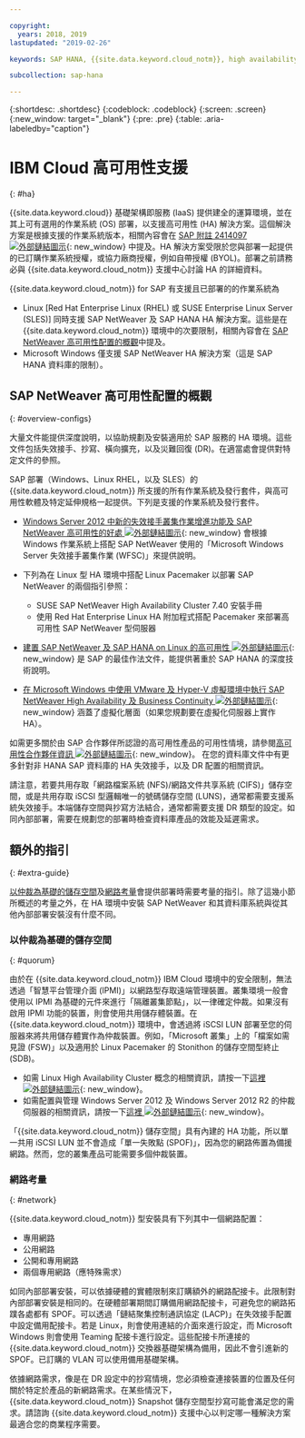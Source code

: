```yaml
---

copyright:
  years: 2018, 2019
lastupdated: "2019-02-26"

keywords: SAP HANA, {{site.data.keyword.cloud_notm}}, high availability, highly available, SPOF, VLANs, HA, DR, disaster recovery, SAP NetWeaver

subcollection: sap-hana

---
```


{:shortdesc: .shortdesc}
{:codeblock: .codeblock}
{:screen: .screen}
{:new_window: target="_blank"}
{:pre: .pre}
{:table: .aria-labeledby="caption"}


# IBM Cloud 高可用性支援
{: #ha}

{{site.data.keyword.cloud}} 基礎架構即服務 (IaaS) 提供建全的運算環境，並在其上可有選用的作業系統 (OS) 部署，以支援高可用性 (HA) 解決方案。這個解決方案是根據支援的作業系統版本，相關內容會在 [SAP 附註 2414097 ![外部鏈結圖示](../../icons/launch-glyph.svg "外部鏈結圖示")](https://launchpad.support.sap.com/#/notes/2414097){: new_window} 中提及。HA 解決方案受限於您與部署一起提供的已訂購作業系統授權，或協力廠商授權，例如自帶授權 (BYOL)。部署之前請務必與 {{site.data.keyword.cloud_notm}} 支援中心討論 HA 的詳細資料。

{{site.data.keyword.cloud_notm}} for SAP 有支援且已部署的的作業系統為
* Linux [Red Hat Enterprise Linux (RHEL) 或 SUSE Enterprise Linux Server (SLES)] 同時支援 SAP NetWeaver 及 SAP HANA HA 解決方案。這些是在 {{site.data.keyword.cloud_notm}} 環境中的次要限制，相關內容會在 [SAP NetWeaver 高可用性配置的概觀](#overview-configs)中提及。
* Microsoft Windows 僅支援 SAP NetWeaver HA 解決方案（這是 SAP HANA 資料庫的限制）。

## SAP NetWeaver 高可用性配置的概觀
{: #overview-configs}

大量文件能提供深度說明，以協助規劃及安裝適用於 SAP 服務的 HA 環境。這些文件包括失效接手、抄寫、橫向擴充，以及災難回復 (DR)。在適當處會提供對特定文件的參照。

SAP 部署（Windows、Linux RHEL，以及 SLES）的 {{site.data.keyword.cloud_notm}} 所支援的所有作業系統及發行套件，與高可用性軟體及特定延伸規格一起提供。下列是支援的作業系統及發行套件。

* [Windows Server 2012 中新的失效接手叢集作業增進功能及 SAP NetWeaver 高可用性的好處 ![外部鏈結圖示](../../icons/launch-glyph.svg "外部鏈結圖示")](https://blogs.sap.com/2013/10/16/new-failover-clustering-improvements-in-windows-server-2012-and-its-benefits-for-sap-netweaver-high-availability/){: new_window} 會根據 Windows 作業系統上搭配 SAP NetWeaver 使用的「Microsoft Windows Server 失效接手叢集作業 (WFSC)」來提供說明。

* 下列為在 Linux 型 HA 環境中搭配 Linux Pacemaker 以部署 SAP NetWeaver 的兩個指引參照：
  * SUSE SAP NetWeaver High Availability Cluster 7.40 安裝手冊
  * 使用 Red Hat Enterprise Linux HA 附加程式搭配 Pacemaker 來部署高可用性 SAP NetWeaver 型伺服器

* [建置 SAP NetWeaver 及 SAP HANA on Linux 的高可用性 ![外部鏈結圖示](../../icons/launch-glyph.svg "External link icon")](https://support.sap.com/content/dam/SAAP/SAP_Activate/AGS_70.pdf){: new_window} 是 SAP 的最佳作法文件，能提供著重於 SAP HANA 的深度技術說明。

* [在 Microsoft Windows 中使用 VMware 及 Hyper-V 虛擬環境中執行 SAP NetWeaver High Availability 及 Business Continuity ![外部鏈結圖示](../../icons/launch-glyph.svg "外部鏈結圖示")](https://www.sap.com/documents/2015/07/508b62bc-5b7c-0010-82c7-eda71af511fa.html){: new_window} 涵蓋了虛擬化層面（如果您規劃要在虛擬化伺服器上實作 HA）。

如需更多關於由 SAP 合作夥伴所認證的高可用性產品的可用性情境，請參閱[高可用性合作夥伴資訊 ![外部鏈結圖示](../../icons/launch-glyph.svg "外部鏈結圖示")](https://wiki.scn.sap.com/wiki/display/SI/High+Availability+Partner+Information){: new_window}。
在您的資料庫文件中有更多針對非 HANA SAP 資料庫的 HA 失效接手，以及 DR 配置的相關資訊。

請注意，若要共用存取「網路檔案系統 (NFS)/網路文件共享系統 (CIFS)」儲存空間，或是共用存取 iSCSI 型邏輯唯一的號碼儲存空間 (LUNS)，通常都需要支援系統失效接手。本端儲存空間與抄寫方法結合，通常都需要支援 DR 類型的設定。如同內部部署，需要在規劃您的部署時檢查資料庫產品的效能及延遲需求。

## 額外的指引
{: #extra-guide}

[以仲裁為基礎的儲存空間](#quorum)及[網路考量](#network)會提供部署時需要考量的指引。除了這幾小節所概述的考量之外，在 HA 環境中安裝 SAP NetWeaver 和其資料庫系統與從其他內部部署安裝沒有什麼不同。

### 以仲裁為基礎的儲存空間
{: #quorum}

由於在 {{site.data.keyword.cloud_notm}} IBM Cloud 環境中的安全限制，無法透過「智慧平台管理介面 (IPMI)」以網路型存取遠端管理裝置。叢集環境一般會使用以 IPMI 為基礎的元件來進行「隔離叢集節點」，以一律確定仲裁。如果沒有啟用 IPMI 功能的裝置，則會使用共用儲存體裝置。在 {{site.data.keyword.cloud_notm}} 環境中，會透過將 iSCSI LUN 部署至您的伺服器來將共用儲存體實作為仲裁裝置。例如，「Microsoft 叢集」上的「檔案如需見證 (FSW)」以及適用於 Linux Pacemaker 的 Stonithon 的儲存空間型終止 (SDB)。
* 如需 Linux High Availability Cluster 概念的相關資訊，請按一下[這裡 ![外部鏈結圖示](../../icons/launch-glyph.svg "外部鏈結圖示")](http://linux-ha.org/wiki/Cluster_Concepts){: new_window}。
* 如需配置與管理 Windows Server 2012 及 Windows Server 2012 R2 的仲裁伺服器的相關資訊，請按一下[這裡 ![外部鏈結圖示](../../icons/launch-glyph.svg "外部鏈結圖示")](https://docs.microsoft.com/en-us/windows-server/failover-clustering/manage-cluster-quorum){: new_window}。

「{{site.data.keyword.cloud_notm}} 儲存空間」具有內建的 HA 功能，所以單一共用 iSCSI LUN 並不會造成「單一失敗點 (SPOF)」，因為您的網路佈置為備援網路。然而，您的叢集產品可能需要多個仲裁裝置。

### 網路考量
{: #network}

{{site.data.keyword.cloud_notm}} 型安裝具有下列其中一個網路配置：
* 專用網路
* 公用網路
* 公開和專用網路
* 兩個專用網路（應特殊需求）

如同內部部署安裝，可以依據硬體的實體限制來訂購額外的網路配接卡。此限制對內部部署安裝是相同的。在硬體部署期間訂購備用網路配接卡，可避免您的網路拓蹼各處都有 SPOF。可以透過「鏈結聚集控制通訊協定 (LACP)」在失效接手配置中設定備用配接卡。若是 Linux，則會使用連結的介面來進行設定，而 Microsoft Windows 則會使用 Teaming 配接卡進行設定。這些配接卡所連接的 {{site.data.keyword.cloud_notm}} 交換器基礎架構為備用，因此不會引進新的 SPOF。已訂購的 VLAN 可以使用備用基礎架構。

依據網路需求，像是在 DR 設定中的抄寫情境，您必須檢查連接裝置的位置及任何關於特定於產品的新網路需求。在某些情況下，{{site.data.keyword.cloud_notm}} Snapshot 儲存空間型抄寫可能會滿足您的需求。請諮詢 {{site.data.keyword.cloud_notm}} 支援中心以判定哪一種解決方案最適合您的商業程序需要。
